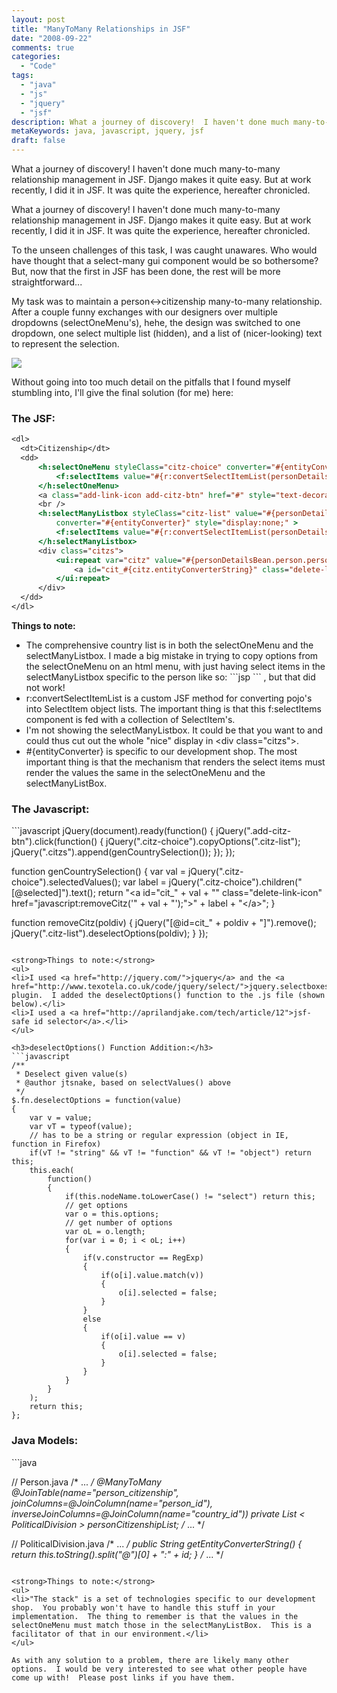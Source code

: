 ```yaml
---
layout: post
title: "ManyToMany Relationships in JSF"
date: "2008-09-22"
comments: true
categories:
  - "Code"
tags:
  - "java"
  - "js"
  - "jquery"
  - "jsf"
description: What a journey of discovery!  I haven't done much many-to-many relationship management in JSF.  Django makes it quite easy.  But at work recently, I did it 
metaKeywords: java, javascript, jquery, jsf
draft: false
---
```


What a journey of discovery!  I haven't done much many-to-many relationship management in JSF.  Django makes it quite easy.  But at work recently, I did it in JSF.  It was quite the experience, hereafter chronicled.

<!--more-->

What a journey of discovery!  I haven't done much many-to-many relationship management in JSF.  Django makes it quite easy.  But at work recently, I did it in JSF.  It was quite the experience, hereafter chronicled.

To the unseen challenges of this task, I was caught unawares.  Who would have thought that a select-many gui component would be so bothersome?  But, now that the first in JSF has been done, the rest will be more straightforward...

My task was to maintain a person<->citizenship many-to-many relationship.  After a couple funny exchanges with our designers over multiple dropdowns (selectOneMenu's), hehe, the design was switched to one dropdown, one select multiple list (hidden), and a list of (nicer-looking) text to represent the selection.

<a href="http://picasaweb.google.com/lh/photo/N707BgyvgcUm1uxzGq1G1w"><img src="http://lh6.ggpht.com/trent.jake/SNf6P_v3CRI/AAAAAAAAENk/TPIYGn4KCpA/s800/selectmany.png" /></a>

Without going into too much detail on the pitfalls that I found myself stumbling into, I'll give the final solution (for me) here:

<h3>The JSF:</h3>

```jsp
<dl>
  <dt>Citizenship</dt>
  <dd>
      <h:selectOneMenu styleClass="citz-choice" converter="#{entityConverter}">
          <f:selectItems value="#{r:convertSelectItemList(personDetailsBean.countries)}" />
      </h:selectOneMenu>
      <a class="add-link-icon add-citz-btn" href="#" style="text-decoration:none;">&#160;</a>
      <br />
      <h:selectManyListbox styleClass="citz-list" value="#{personDetailsBean.person.personCitizenshipList}"
          converter="#{entityConverter}" style="display:none;" >
          <f:selectItems value="#{r:convertSelectItemList(personDetailsBean.countries)}" />
      </h:selectManyListbox>
      <div class="citzs">
          <ui:repeat var="citz" value="#{personDetailsBean.person.personCitizenshipList}">
              <a id="cit_#{citz.entityConverterString}" class="delete-link-icon" href="javascript:removeCitz('#{citz.entityConverterString}');">#{citz.longName}</a>
          </ui:repeat>
      </div>
  </dd>
</dl>
```

<strong>Things to note:</strong>
<ul>
<li>The comprehensive country list is in both the selectOneMenu and the selectManyListbox.  I made a big mistake in trying to copy options from the selectOneMenu on an html menu, with just having select items in the selectManyListbox specific to the person like so:
```jsp
<f:selectItems value="#{r:convertSelectItemList(personDetailsBean.person.personCitizenshipList)}" />
```
, but that did not work!</li>
<li>r:convertSelectItemList is a custom JSF method for converting pojo's into SelectItem object lists.  The important thing is that this f:selectItems component is fed with a collection of SelectItem's.</li>
<li>I'm not showing the selectManyListbox.  It could be that you want to and could thus cut out the whole "nice" display in &lt;div class="citzs"&gt;.</li>
<li>#{entityConverter} is specific to our development shop.  The most important thing is that the mechanism that renders the select items must render the values the same in the selectOneMenu and the selectManyListBox.</li>
</ul>

<h3>The Javascript:</h3>
```javascript
jQuery(document).ready(function() {
  jQuery(".add-citz-btn").click(function() {
      jQuery(".citz-choice").copyOptions(".citz-list");
      jQuery(".citzs").append(genCountrySelection());
  });
});

function genCountrySelection() {
    var val = jQuery(".citz-choice").selectedValues();
    var label = jQuery(".citz-choice").children("[@selected]").text();
    return "&lt;a id=\"cit_" + val + "\" class=\"delete-link-icon\" href=\"javascript:removeCitz('" + val + "');\"&gt;" + label + "&lt;/a&gt;";
}

function removeCitz(poldiv) {
    jQuery("[@id=cit_" + poldiv + "]").remove();
    jQuery(".citz-list").deselectOptions(poldiv);
}
});
```

<strong>Things to note:</strong>
<ul>
<li>I used <a href="http://jquery.com/">jquery</a> and the <a href="http://www.texotela.co.uk/code/jquery/select/">jquery.selectboxes.js</a> plugin.  I added the deselectOptions() function to the .js file (shown below).</li>
<li>I used a <a href="http://aprilandjake.com/tech/article/12">jsf-safe id selector</a>.</li>
</ul>

<h3>deselectOptions() Function Addition:</h3>
```javascript
/**
 * Deselect given value(s)
 * @author jtsnake, based on selectValues() above
 */
$.fn.deselectOptions = function(value)
{
	var v = value;
	var vT = typeof(value);
	// has to be a string or regular expression (object in IE, function in Firefox)
	if(vT != "string" && vT != "function" && vT != "object") return this;
	this.each(
		function()
		{
			if(this.nodeName.toLowerCase() != "select") return this;
			// get options
			var o = this.options;
			// get number of options
			var oL = o.length;
			for(var i = 0; i < oL; i++)
			{
				if(v.constructor == RegExp)
				{
					if(o[i].value.match(v))
					{
						o[i].selected = false;
					}
				}
				else
				{
					if(o[i].value == v)
					{
						o[i].selected = false;
					}
				}
			}
		}
	);
	return this;
};
```

<h3>Java Models:</h3>
```java

// Person.java
/* ... */
@ManyToMany
@JoinTable(name="person_citizenship",
           joinColumns=@JoinColumn(name="person_id"),
           inverseJoinColumns=@JoinColumn(name="country_id"))
private List < PoliticalDivision > personCitizenshipList;
/* ... */

// PoliticalDivision.java
/* ... */
public String getEntityConverterString() {
    return this.toString().split("@")[0] + ":" + id;
}
/* ... */

```

<strong>Things to note:</strong>
<ul>
<li>"The stack" is a set of technologies specific to our development shop.  You probably won't have to handle this stuff in your implementation.  The thing to remember is that the values in the selectOneMenu must match those in the selectManyListBox.  This is a facilitator of that in our environment.</li>
</ul>

As with any solution to a problem, there are likely many other options.  I would be very interested to see what other people have come up with!  Please post links if you have them.



  
